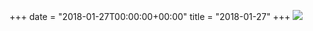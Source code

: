 +++
date = "2018-01-27T00:00:00+00:00"
title = "2018-01-27"
+++
<img class="img-fluid" src="/2018-01-27.jpg" />
